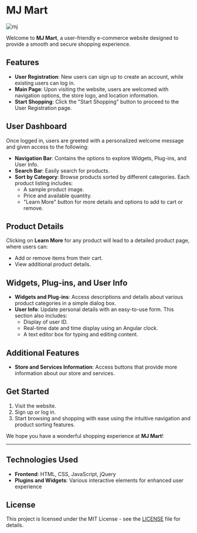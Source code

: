 ﻿# MJ Mart
 ![mj](https://github.com/user-attachments/assets/2154663c-2b51-4bf4-bb7c-1c2904224783)

Welcome to **MJ Mart**, a user-friendly e-commerce website designed to provide a smooth and secure shopping experience. 

## Features
- **User Registration**: New users can sign up to create an account, while existing users can log in.
- **Main Page**: Upon visiting the website, users are welcomed with navigation options, the store logo, and location information.
- **Start Shopping**: Click the "Start Shopping" button to proceed to the User Registration page.
  
## User Dashboard
Once logged in, users are greeted with a personalized welcome message and given access to the following:
- **Navigation Bar**: Contains the options to explore Widgets, Plug-ins, and User Info.
- **Search Bar**: Easily search for products.
- **Sort by Category**: Browse products sorted by different categories. Each product listing includes:
  - A sample product image.
  - Price and available quantity.
  - "Learn More" button for more details and options to add to cart or remove.

## Product Details
Clicking on **Learn More** for any product will lead to a detailed product page, where users can:
- Add or remove items from their cart.
- View additional product details.

## Widgets, Plug-ins, and User Info
- **Widgets and Plug-ins**: Access descriptions and details about various product categories in a simple dialog box.
- **User Info**: Update personal details with an easy-to-use form. This section also includes:
  - Display of user ID.
  - Real-time date and time display using an Angular clock.
  - A text editor box for typing and editing content.

## Additional Features
- **Store and Services Information**: Access buttons that provide more information about our store and services.

## Get Started
1. Visit the website.
2. Sign up or log in.
3. Start browsing and shopping with ease using the intuitive navigation and product sorting features.

We hope you have a wonderful shopping experience at **MJ Mart**!

---

## Technologies Used
- **Frontend**: HTML, CSS, JavaScript, jQuery
- **Plugins and Widgets**: Various interactive elements for enhanced user experience

## License
This project is licensed under the MIT License - see the [LICENSE](LICENSE) file for details.
